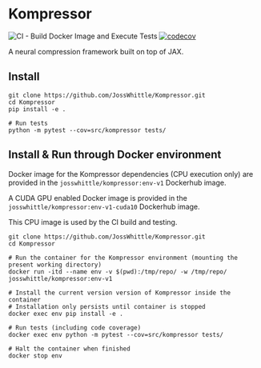 # Kompressor

![CI - Build Docker Image and Execute Tests](https://github.com/JossWhittle/Kompressor/workflows/CI%20-%20Build%20Docker%20Image%20and%20Execute%20Tests/badge.svg) [![codecov](https://codecov.io/gh/JossWhittle/Kompressor/branch/master/graph/badge.svg?token=08IFM8O4NR)](https://codecov.io/gh/JossWhittle/Kompressor)

A neural compression framework built on top of JAX.

## Install

```
git clone https://github.com/JossWhittle/Kompressor.git
cd Kompressor
pip install -e .

# Run tests
python -m pytest --cov=src/kompressor tests/
```

## Install & Run through Docker environment

Docker image for the Kompressor dependencies (CPU execution only) are provided in the `josswhittle/kompressor:env-v1` Dockerhub image.

A CUDA GPU enabled Docker image is provided in the `josswhittle/kompressor:env-v1-cuda10` Dockerhub image.

This CPU image is used by the CI build and testing.

```
git clone https://github.com/JossWhittle/Kompressor.git
cd Kompressor

# Run the container for the Kompressor environment (mounting the present working directory)
docker run -itd --name env -v $(pwd):/tmp/repo/ -w /tmp/repo/ josswhittle/kompressor:env-v1

# Install the current version version of Kompressor inside the container 
# Installation only persists until container is stopped
docker exec env pip install -e .

# Run tests (including code coverage)
docker exec env python -m pytest --cov=src/kompressor tests/

# Halt the container when finished
docker stop env
```
